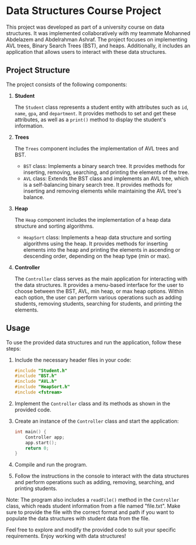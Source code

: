 # Data Structures Course Project

This project was developed as part of a university course on data structures. It was implemented collaboratively with my teammate Mohanned Abdelazem and Abdelrahman Ashraf. The project focuses on implementing AVL trees, Binary Search Trees (BST), and heaps. Additionally, it includes an application that allows users to interact with these data structures.

## Project Structure

The project consists of the following components:

1. **Student**

   The `Student` class represents a student entity with attributes such as `id`, `name`, `gpa`, and `department`. It provides methods to set and get these attributes, as well as a `print()` method to display the student's information.

2. **Trees**

   The `Trees` component includes the implementation of AVL trees and BST.

   - `BST` class: Implements a binary search tree. It provides methods for inserting, removing, searching, and printing the elements of the tree.
   - `AVL` class: Extends the BST class and implements an AVL tree, which is a self-balancing binary search tree. It provides methods for inserting and removing elements while maintaining the AVL tree's balance.

3. **Heap**

   The `Heap` component includes the implementation of a heap data structure and sorting algorithms.

   - `HeapSort` class: Implements a heap data structure and sorting algorithms using the heap. It provides methods for inserting elements into the heap and printing the elements in ascending or descending order, depending on the heap type (min or max).

4. **Controller**

   The `Controller` class serves as the main application for interacting with the data structures. It provides a menu-based interface for the user to choose between the BST, AVL, min heap, or max heap options. Within each option, the user can perform various operations such as adding students, removing students, searching for students, and printing the elements.

## Usage

To use the provided data structures and run the application, follow these steps:

1. Include the necessary header files in your code:

   ```cpp
   #include "Student.h"
   #include "BST.h"
   #include "AVL.h"
   #include "HeapSort.h"
   #include <fstream>
   ```
2. Implement the `Controller` class and its methods as shown in the provided code.

3. Create an instance of the `Controller` class and start the application:

    ```cpp
    int main() {
        Controller app;
        app.start();
        return 0;
    }
    ```
4. Compile and run the program.

5. Follow the instructions in the console to interact with the data structures and perform operations such as adding, removing, searching, and printing students.

Note: The program also includes a `readFile()` method in the `Controller` class, which reads student information from a file named "file.txt". Make sure to provide the file with the correct format and path if you want to populate the data structures with student data from the file.

Feel free to explore and modify the provided code to suit your specific requirements. Enjoy working with data structures!
